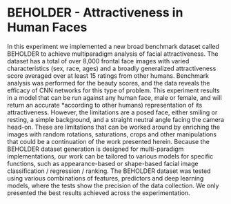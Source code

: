 # BEHOLDER - Attractiveness in Human Faces

In this experiment we implemented a new broad benchmark dataset called BEHOLDER to achieve multiparadigm analysis of facial attractiveness. The dataset has a total of over 8,000 frontal face images with varied characteristics (sex, race, ages) and a broadly generalized attractiveness score averaged over at least 15 ratings from other humans. 
Benchmark analysis was performed for the beauty scores, and the data reveals the efficacy of CNN networks for this type of problem. This experiment results in a model that can be run against any human face, male or female, and will return an accurate *according to other humans) representation of its attractiveness. However, the limitations are a posed face, either smiling or resting, a simple background, and a straight neutral angle facing the camera head-on. 
These are limitations that can be worked around by enriching the images with random rotations, saturations, crops and other manipulations that could be a continuation of the work presented herein.
Because the BEHOLDER dataset generation is designed for multi-paradigm implementations, our work can be tailored to various models for specific functions, such as appearance-based or shape-based facial image classification / regression / ranking. 
The BEHOLDER dataset was tested using various combinations of features, predictors and deep learning models, where the tests show the precision of the data collection. We only presented the best results achieved across the experimentation.
